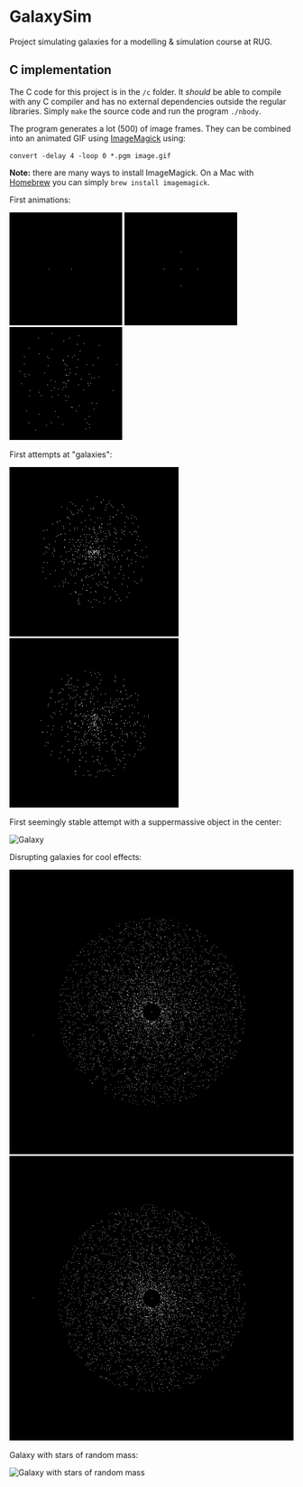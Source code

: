 # GalaxySim
Project simulating galaxies for a modelling &amp; simulation course at RUG.


## C implementation
The C code for this project is in the `/c` folder. It *should* be able to compile with any C compiler and has no external dependencies outside the regular libraries. Simply `make` the source code and run the program `./nbody`.

The program generates a lot (500) of image frames. They can be combined into an animated GIF using [ImageMagick](https://imagemagick.org) using:

    convert -delay 4 -loop 0 *.pgm image.gif
**Note:** there are many ways to install ImageMagick. On a Mac with [Homebrew](https://brew.sh) you can simply `brew install imagemagick`.

First animations:

![Animation 1](https://raw.githubusercontent.com/Theys96/GalaxySim/thijs/c/animation1.gif "Animation 1")
![Animation 2](https://raw.githubusercontent.com/Theys96/GalaxySim/thijs/c/animation2.gif "Animation 2")
![Animation 3](https://raw.githubusercontent.com/Theys96/GalaxySim/thijs/c/animation3.gif "Animation 3")

First attempts at "galaxies":

![Galaxy attempt 1](https://raw.githubusercontent.com/Theys96/GalaxySim/thijs/c/animation4.gif "Galaxy attempt 1")
![Galaxy attempt 2](https://raw.githubusercontent.com/Theys96/GalaxySim/thijs/c/animation5.gif "Galaxy attempt 2")

First seemingly stable attempt with a suppermassive object in the center:

![Galaxy](https://raw.githubusercontent.com/Theys96/GalaxySim/thijs/c/animation6.gif "Galaxy")

Disrupting galaxies for cool effects:

![Disrupted galaxy 1](https://raw.githubusercontent.com/Theys96/GalaxySim/thijs/c/animation7.gif "Disrupted galaxy 1")
![Disrupted galaxy 2](https://raw.githubusercontent.com/Theys96/GalaxySim/thijs/c/animation8.gif "Disrupted galaxy 2")

Galaxy with stars of random mass:

![Galaxy with stars of random mass](https://raw.githubusercontent.com/Theys96/GalaxySim/thijs/c/animation9.gif "Galaxy with stars of random mass")
